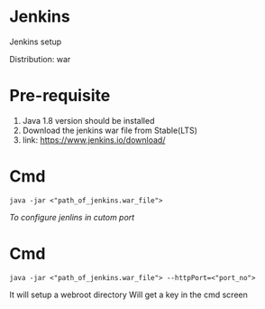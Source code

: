 # Jenkins
Jenkins setup

Distribution: war

# Pre-requisite
1. Java 1.8 version should be installed 
2. Download the jenkins war file from Stable(LTS)
3. link: https://www.jenkins.io/download/

# Cmd
```
java -jar <"path_of_jenkins.war_file">
```
_To configure jenlins in cutom port_

# Cmd
```
java -jar <"path_of_jenkins.war_file"> --httpPort=<"port_no">
```

It will setup a webroot directory
Will get a key in the cmd screen
